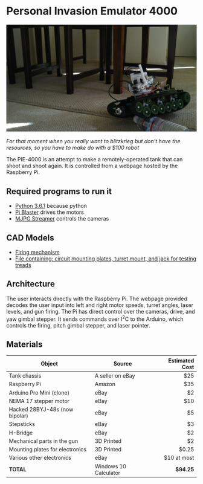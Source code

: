 Personal Invasion Emulator 4000
===============================
![pew pew](img.jpg)

_For that moment when you really want to blitzkrieg but don't have the resources, so you have to make do with a $100 robot_

The PIE-4000 is an attempt to make a remotely-operated tank that can shoot and shoot again. It is controlled from a webpage hosted by the Raspberry Pi.

## Required programs to run it
- [Python 3.6.1](https://www.python.org/) because python
- [Pi Blaster](https://github.com/sarfata/pi-blaster) drives the motors
- [MJPG Streamer](https://github.com/jacksonliam/mjpg-streamer) controls the cameras

## CAD Models

- [Firing mechanism](https://a360.co/2V8koB2)
- [File containing: circuit mounting plates, turret mount, and jack for testing treads](https://a360.co/30BIuWb)

## Architecture
The user interacts directly with the Raspberry Pi. The webpage provided decodes the user input into left and right motor speeds, turret angles, laser levels, and gun firing. The Pi has direct control over the cameras, drive, and yaw gimbal stepper. It sends commands over I<sup>2</sup>C to the Arduino, which controls the firing, pitch gimbal stepper, and laser pointer.

## Materials
Object								| Source					| Estimated Cost
---									| ---						| --:
Tank chassis 						| A seller on eBay			| $25
Raspberry Pi 						| Amazon					| $35
Arduino Pro Mini (clone)			| eBay						| $2
NEMA 17 stepper motor				| eBay						| $10
Hacked 28BYJ-48s (now bipolar)		| eBay						| $5
Stepsticks							| eBay						| $3
H-Bridge							| eBay						| $2
Mechanical parts in the gun 		| 3D Printed				| $2
Mounting plates for electronics 	| 3D Printed				| $0.25
Various other electronics			| eBay						| $10 at most
**TOTAL**							| Windows 10 Calculator		| **$94.25**

